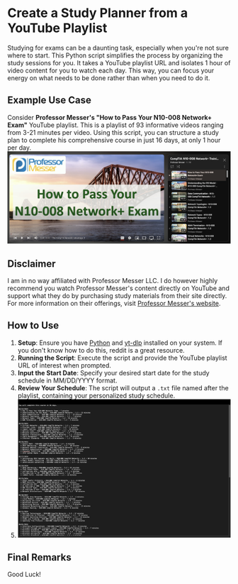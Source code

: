# Create a Study Planner from a YouTube Playlist

Studying for exams can be a daunting task, especially when you're not sure where to start. This Python script simplifies the process by organizing the study sessions for you. It takes a YouTube playlist URL and isolates 1 hour of video content for you to watch each day. This way, you can focus your energy on what needs to be done rather than when you need to do it.

## Example Use Case

Consider **Professor Messer's "How to Pass Your N10-008 Network+ Exam"** YouTube playlist. This is a playlist of 93 informative videos ranging from 3-21 minutes per video. Using this script, you can structure a study plan to complete his comprehensive course in just 16 days, at only 1 hour per day.
![Network+ Study Guide](https://github.com/jsheph/study-planner/blob/main/network%2B.jpg?raw=true "Network+ Study Guide")


## Disclaimer

I am in no way affiliated with Professor Messer LLC. I do however highly recommend you watch Professor Messer's content directly on YouTube and support what they do by purchasing study materials from their site directly. For more information on their offerings, visit [Professor Messer's website](https://www.professormesser.com). 

## How to Use

1. **Setup**: Ensure you have [Python](https://www.python.org) and [yt-dlp](https://github.com/yt-dlp/yt-dlp) installed on your system. If you don't know how to do this, reddit is a great resource. 
2. **Running the Script**: Execute the script and provide the YouTube playlist URL of interest when prompted.
3. **Input the Start Date**: Specify your desired start date for the study schedule in MM/DD/YYYY format.
4. **Review Your Schedule**: The script will output a `.txt` file named after the playlist, containing your personalized study schedule.
5. ![Script Output Example](https://github.com/jsheph/study-planner/blob/main/output.png?raw=true "Script Output Example")


## Final Remarks

Good Luck!
